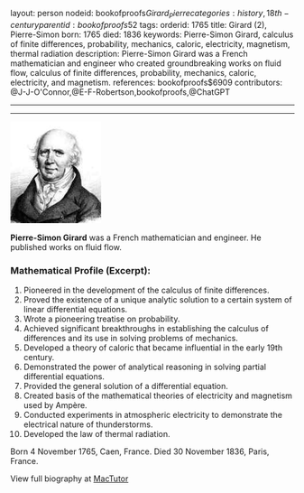 layout: person
nodeid: bookofproofs$Girard_Pierre
categories: history,18th-century
parentid: bookofproofs$52
tags: 
orderid: 1765
title: Girard (2), Pierre-Simon
born: 1765
died: 1836
keywords: Pierre-Simon Girard, calculus of finite differences, probability, mechanics, caloric, electricity, magnetism, thermal radiation
description: Pierre-Simon Girard was a French mathematician and engineer who created groundbreaking works on fluid flow, calculus of finite differences, probability, mechanics, caloric, electricity, and magnetism.
references: bookofproofs$6909
contributors: @J-J-O'Connor,@E-F-Robertson,bookofproofs,@ChatGPT

---



---

![Girard_Pierre.jpg](https://github.com/bookofproofs/bookofproofs.github.io/blob/main/_sources/_assets/images/portraits/Girard_Pierre.jpg?raw=true)

**Pierre-Simon Girard** was a French mathematician and engineer. He published works on fluid flow.

### Mathematical Profile (Excerpt):
1. Pioneered in the development of the calculus of finite differences. 
2. Proved the existence of a unique analytic solution to a certain system of linear differential equations. 
3. Wrote a pioneering treatise on probability. 
4. Achieved significant breakthroughs in establishing the calculus of differences and its use in solving problems of mechanics. 
5. Developed a theory of caloric that became influential in the early 19th century. 
6. Demonstrated the power of analytical reasoning in solving partial differential equations. 
7. Provided the general solution of a differential equation. 
8. Created basis of the mathematical theories of electricity and magnetism used by Ampère. 
9. Conducted experiments in atmospheric electricity to demonstrate the electrical nature of thunderstorms. 
10. Developed the law of thermal radiation.

Born 4 November 1765, Caen, France. Died 30 November 1836, Paris, France.

View full biography at [MacTutor](https://mathshistory.st-andrews.ac.uk/Biographies/Girard_Pierre/)
